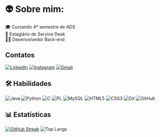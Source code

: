 # 👽 Sobre mim:

🎓 Cursando 4º semestre de ADS  
🔎 Estagiário de Service Desk  
👨‍💻 Desenvolvedor Back-end
## Contatos

[![LinkedIn](https://img.shields.io/badge/LinkedIn-151515?style=for-the-badge&logo=linkedin&logoColor=1572B6)](https://www.linkedin.com/in/gustavope883)
[![Instagram](https://img.shields.io/badge/-Instagram-151515?style=for-the-badge&logo=instagram&logoColor=b30024)](https://www.instagram.com/gusta.rats/)
[![Gmail](https://img.shields.io/badge/Gmail-151515?style=for-the-badge&logo=gmail&logoColor=E44C50)](mailto:gustavope883@gmail.com)
## 🛠 Habilidades

![Java](https://img.shields.io/badge/java-151515.svg?style=for-the-badge&logo=openjdk&logoColor=%23ED8B00)
![Python](https://img.shields.io/badge/python-151515?style=for-the-badge&logo=python&logoColor=ffdd54)
![C](https://img.shields.io/badge/C-151515?style=for-the-badge&logo=c&logoColor=0099ff)
![PL](https://img.shields.io/badge/PL%2FSQL-151515?style=for-the-badge&logo=oracle&logoColor=FF0000)
![MySQL](https://img.shields.io/badge/MySQL-151515?style=for-the-badge&logo=mysql&logoColor=0099ff)
![HTML5](https://img.shields.io/badge/HTML5-151515?style=for-the-badge&logo=html5&logoColor=E34F26)
![CSS3](https://img.shields.io/badge/CSS3-151515?style=for-the-badge&logo=css3&logoColor=1572B6)
![Git](https://img.shields.io/badge/GIT-151515?style=for-the-badge&logo=git&logoColor=E44C50)
![GitHub](https://img.shields.io/badge/GitHub-151515?style=for-the-badge&logo=github&logoColor=white)  
## 📊 Estatísticas

[![GitHub Streak](https://streak-stats.demolab.com/?user=Gustavoo1122&theme=holi-theme&background=151515&border=ffffff&dates=FFF)](https://git.io/streak-stats)
![Top Langs](https://github-readme-stats-git-masterrstaa-rickstaa.vercel.app/api/top-langs/?username=Gustavoo1122&bg_color=151515&border_color=ffffff&title_color=ffffff&text_color=ffffff)
